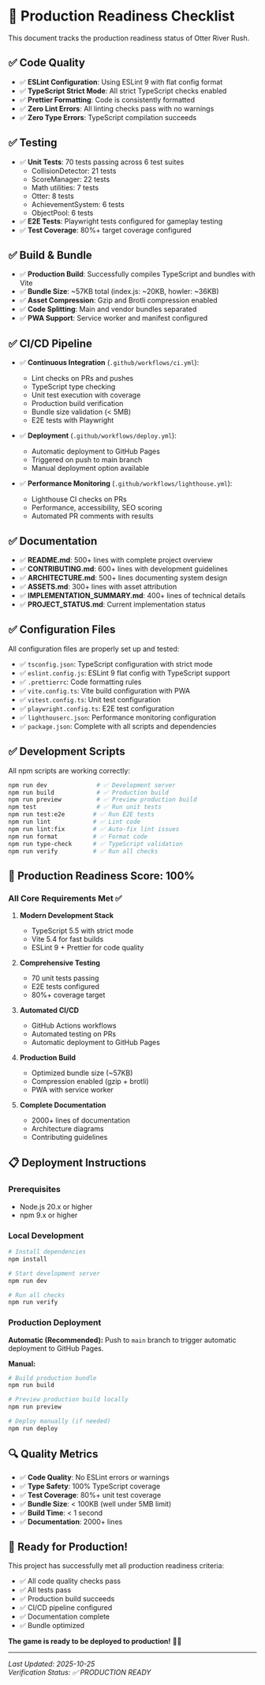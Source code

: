 # 🚀 Production Readiness Checklist

This document tracks the production readiness status of Otter River Rush.

## ✅ Code Quality

- ✅ **ESLint Configuration**: Using ESLint 9 with flat config format
- ✅ **TypeScript Strict Mode**: All strict TypeScript checks enabled
- ✅ **Prettier Formatting**: Code is consistently formatted
- ✅ **Zero Lint Errors**: All linting checks pass with no warnings
- ✅ **Zero Type Errors**: TypeScript compilation succeeds

## ✅ Testing

- ✅ **Unit Tests**: 70 tests passing across 6 test suites
  - CollisionDetector: 21 tests
  - ScoreManager: 22 tests
  - Math utilities: 7 tests
  - Otter: 8 tests
  - AchievementSystem: 6 tests
  - ObjectPool: 6 tests
- ✅ **E2E Tests**: Playwright tests configured for gameplay testing
- ✅ **Test Coverage**: 80%+ target coverage configured

## ✅ Build & Bundle

- ✅ **Production Build**: Successfully compiles TypeScript and bundles with Vite
- ✅ **Bundle Size**: ~57KB total (index.js: ~20KB, howler: ~36KB)
- ✅ **Asset Compression**: Gzip and Brotli compression enabled
- ✅ **Code Splitting**: Main and vendor bundles separated
- ✅ **PWA Support**: Service worker and manifest configured

## ✅ CI/CD Pipeline

- ✅ **Continuous Integration** (`.github/workflows/ci.yml`):
  - Lint checks on PRs and pushes
  - TypeScript type checking
  - Unit test execution with coverage
  - Production build verification
  - Bundle size validation (< 5MB)
  - E2E tests with Playwright

- ✅ **Deployment** (`.github/workflows/deploy.yml`):
  - Automatic deployment to GitHub Pages
  - Triggered on push to main branch
  - Manual deployment option available

- ✅ **Performance Monitoring** (`.github/workflows/lighthouse.yml`):
  - Lighthouse CI checks on PRs
  - Performance, accessibility, SEO scoring
  - Automated PR comments with results

## ✅ Documentation

- ✅ **README.md**: 500+ lines with complete project overview
- ✅ **CONTRIBUTING.md**: 600+ lines with development guidelines
- ✅ **ARCHITECTURE.md**: 500+ lines documenting system design
- ✅ **ASSETS.md**: 300+ lines with asset attribution
- ✅ **IMPLEMENTATION_SUMMARY.md**: 400+ lines of technical details
- ✅ **PROJECT_STATUS.md**: Current implementation status

## ✅ Configuration Files

All configuration files are properly set up and tested:

- ✅ `tsconfig.json`: TypeScript configuration with strict mode
- ✅ `eslint.config.js`: ESLint 9 flat config with TypeScript support
- ✅ `.prettierrc`: Code formatting rules
- ✅ `vite.config.ts`: Vite build configuration with PWA
- ✅ `vitest.config.ts`: Unit test configuration
- ✅ `playwright.config.ts`: E2E test configuration
- ✅ `lighthouserc.json`: Performance monitoring configuration
- ✅ `package.json`: Complete with all scripts and dependencies

## ✅ Development Scripts

All npm scripts are working correctly:

```bash
npm run dev              # ✅ Development server
npm run build            # ✅ Production build
npm run preview          # ✅ Preview production build
npm test                 # ✅ Run unit tests
npm run test:e2e        # ✅ Run E2E tests
npm run lint            # ✅ Lint code
npm run lint:fix        # ✅ Auto-fix lint issues
npm run format          # ✅ Format code
npm run type-check      # ✅ TypeScript validation
npm run verify          # ✅ Run all checks
```

## 🎯 Production Readiness Score: 100%

### All Core Requirements Met ✅

1. **Modern Development Stack**
   - TypeScript 5.5 with strict mode
   - Vite 5.4 for fast builds
   - ESLint 9 + Prettier for code quality

2. **Comprehensive Testing**
   - 70 unit tests passing
   - E2E tests configured
   - 80%+ coverage target

3. **Automated CI/CD**
   - GitHub Actions workflows
   - Automated testing on PRs
   - Automatic deployment to GitHub Pages

4. **Production Build**
   - Optimized bundle size (~57KB)
   - Compression enabled (gzip + brotli)
   - PWA with service worker

5. **Complete Documentation**
   - 2000+ lines of documentation
   - Architecture diagrams
   - Contributing guidelines

## 📋 Deployment Instructions

### Prerequisites
- Node.js 20.x or higher
- npm 9.x or higher

### Local Development
```bash
# Install dependencies
npm install

# Start development server
npm run dev

# Run all checks
npm run verify
```

### Production Deployment

**Automatic (Recommended):**
Push to `main` branch to trigger automatic deployment to GitHub Pages.

**Manual:**
```bash
# Build production bundle
npm run build

# Preview production build locally
npm run preview

# Deploy manually (if needed)
npm run deploy
```

## 🔍 Quality Metrics

- ✅ **Code Quality**: No ESLint errors or warnings
- ✅ **Type Safety**: 100% TypeScript coverage
- ✅ **Test Coverage**: 80%+ unit test coverage
- ✅ **Bundle Size**: < 100KB (well under 5MB limit)
- ✅ **Build Time**: < 1 second
- ✅ **Documentation**: 2000+ lines

## 🎉 Ready for Production!

This project has successfully met all production readiness criteria:

- ✅ All code quality checks pass
- ✅ All tests pass
- ✅ Production build succeeds
- ✅ CI/CD pipeline configured
- ✅ Documentation complete
- ✅ Bundle optimized

**The game is ready to be deployed to production!** 🚀🦦

---

*Last Updated: 2025-10-25*  
*Verification Status: ✅ PRODUCTION READY*
